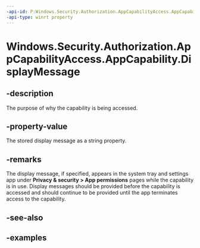 ```yaml
---
-api-id: P:Windows.Security.Authorization.AppCapabilityAccess.AppCapability.DisplayMessage
-api-type: winrt property
---
```


# Windows.Security.Authorization.AppCapabilityAccess.AppCapability.DisplayMessage

<!--
public string DisplayMessage { get; set; }
-->


## -description
The purpose of why the capability is being accessed. 

## -property-value
The stored display message as a string property.

## -remarks
The display message, if specified, appears in the system tray and settings app under **Privacy & security > App permissions** pages while the capability is in use. Display messages should be provided before the capability is accessed and should continue to be provided until the app terminates access to the capability.

## -see-also

## -examples


